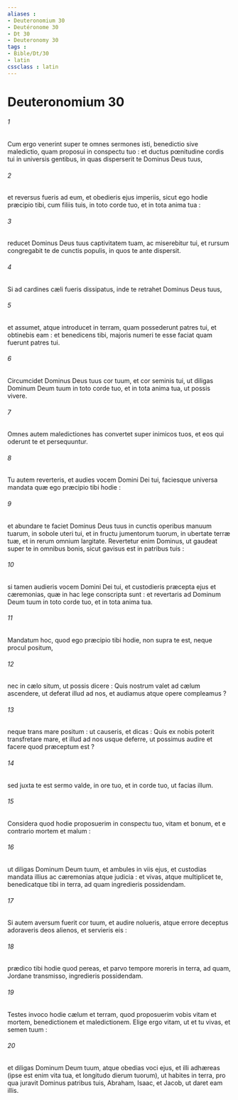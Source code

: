 ```yaml
---
aliases : 
- Deuteronomium 30
- Deutéronome 30
- Dt 30
- Deuteronomy 30
tags : 
- Bible/Dt/30
- latin
cssclass : latin
---
```


# Deuteronomium 30

###### 1
Cum ergo venerint super te omnes sermones isti, benedictio sive maledictio, quam proposui in conspectu tuo : et ductus pœnitudine cordis tui in universis gentibus, in quas disperserit te Dominus Deus tuus,
###### 2
et reversus fueris ad eum, et obedieris ejus imperiis, sicut ego hodie præcipio tibi, cum filiis tuis, in toto corde tuo, et in tota anima tua :
###### 3
reducet Dominus Deus tuus captivitatem tuam, ac miserebitur tui, et rursum congregabit te de cunctis populis, in quos te ante dispersit.
###### 4
Si ad cardines cæli fueris dissipatus, inde te retrahet Dominus Deus tuus,
###### 5
et assumet, atque introducet in terram, quam possederunt patres tui, et obtinebis eam : et benedicens tibi, majoris numeri te esse faciat quam fuerunt patres tui.
###### 6
Circumcidet Dominus Deus tuus cor tuum, et cor seminis tui, ut diligas Dominum Deum tuum in toto corde tuo, et in tota anima tua, ut possis vivere.
###### 7
Omnes autem maledictiones has convertet super inimicos tuos, et eos qui oderunt te et persequuntur.
###### 8
Tu autem reverteris, et audies vocem Domini Dei tui, faciesque universa mandata quæ ego præcipio tibi hodie :
###### 9
et abundare te faciet Dominus Deus tuus in cunctis operibus manuum tuarum, in sobole uteri tui, et in fructu jumentorum tuorum, in ubertate terræ tuæ, et in rerum omnium largitate. Revertetur enim Dominus, ut gaudeat super te in omnibus bonis, sicut gavisus est in patribus tuis :
###### 10
si tamen audieris vocem Domini Dei tui, et custodieris præcepta ejus et cæremonias, quæ in hac lege conscripta sunt : et revertaris ad Dominum Deum tuum in toto corde tuo, et in tota anima tua.
###### 11
Mandatum hoc, quod ego præcipio tibi hodie, non supra te est, neque procul positum,
###### 12
nec in cælo situm, ut possis dicere : Quis nostrum valet ad cælum ascendere, ut deferat illud ad nos, et audiamus atque opere compleamus ?
###### 13
neque trans mare positum : ut causeris, et dicas : Quis ex nobis poterit transfretare mare, et illud ad nos usque deferre, ut possimus audire et facere quod præceptum est ?
###### 14
sed juxta te est sermo valde, in ore tuo, et in corde tuo, ut facias illum.
###### 15
Considera quod hodie proposuerim in conspectu tuo, vitam et bonum, et e contrario mortem et malum :
###### 16
ut diligas Dominum Deum tuum, et ambules in viis ejus, et custodias mandata illius ac cæremonias atque judicia : et vivas, atque multiplicet te, benedicatque tibi in terra, ad quam ingredieris possidendam.
###### 17
Si autem aversum fuerit cor tuum, et audire nolueris, atque errore deceptus adoraveris deos alienos, et servieris eis :
###### 18
prædico tibi hodie quod pereas, et parvo tempore moreris in terra, ad quam, Jordane transmisso, ingredieris possidendam.
###### 19
Testes invoco hodie cælum et terram, quod proposuerim vobis vitam et mortem, benedictionem et maledictionem. Elige ergo vitam, ut et tu vivas, et semen tuum :
###### 20
et diligas Dominum Deum tuum, atque obedias voci ejus, et illi adhæreas (ipse est enim vita tua, et longitudo dierum tuorum), ut habites in terra, pro qua juravit Dominus patribus tuis, Abraham, Isaac, et Jacob, ut daret eam illis.
